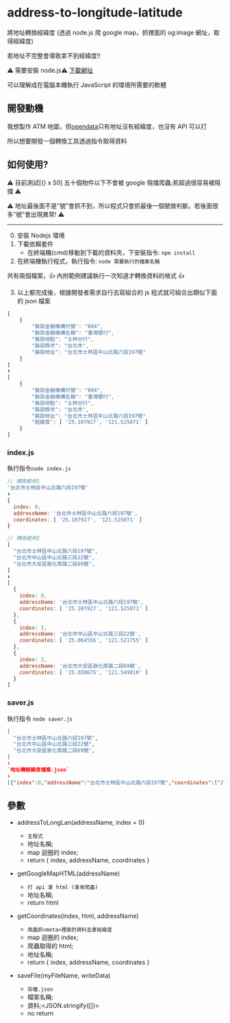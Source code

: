 # address-to-longitude-latitude

將地址轉換經緯度 (透過 node.js 爬 google map，抓<meta>裡面的 og:image 網址，取得經緯度)

若地址不完整會導致拿不到經緯度!!

⚠️ 需要安裝 node.js⚠️ [下載網址](https://nodejs.org/zh-tw/download/)

可以理解成在電腦本機執行 JavaScript 的環境所需要的軟體

## 開發動機

我想製作 ATM 地圖，但[opendata](https://data.gov.tw/dataset/24333)只有地址沒有經緯度，也沒有 API 可以打

所以想要開發一個轉換工具透過指令取得資料

## 如何使用?

⚠️ 目前測試[{} x 50] 五十個物件以下不會被 google 阻擋爬蟲;若超過很容易被阻擋 ⚠️

⚠️ 地址最後面不是"號"會抓不到，所以程式只會抓最後一個號做判斷。若後面很多"號"會出現異常! ⚠️

---

0. 安裝 Nodejs 環境
1. 下載依賴套件
   - 在終端機(cmd)移動到下載的資料夾，下安裝指令: `npm install`
2. 在終端機執行程式，執行指令: `node 需要執行的檔案名稱`

共有兩個檔案，👍 內附範例建議執行一次知道才轉換資料的格式 👍

3. 以上都完成後，根據開發者需求自行去寫組合的 js 程式就可組合出類似下面的 json 檔案

```js
[
    {
        "裝設金融機構代號": "004",
        "裝設金融機構名稱": "臺灣銀行",
        "裝設地點": "士林分行",
        "裝設縣市": "台北市",
        "裝設地址": "台北市士林區中山北路六段197號"
    }
]
⬇️
[
    {
        "裝設金融機構代號": "004",
        "裝設金融機構名稱": "臺灣銀行",
        "裝設地點": "士林分行",
        "裝設縣市": "台北市",
        "裝設地址": "台北市士林區中山北路六段197號"
        "經緯度": [ '25.107927', '121.525071' ]
    }
]
```

### index.js

執行指令`node index.js`

```js
// 轉換範例1
'台北市士林區中山北路六段197號'
⬇️
{
  index: 0,
  addressName: '台北市士林區中山北路六段197號',
  coordinates: [ '25.107927', '121.525071' ]
}
```

```js
// 轉換範例2
[
  "台北市士林區中山北路六段197號",
  "台北市中山區中山北路三段22號",
  "台北市大安區敦化南路二段69號",
]
⬇️
[
  {
    index: 0,
    addressName: '台北市士林區中山北路六段197號',
    coordinates: [ '25.107927', '121.525071' ]
  },
  {
    index: 1,
    addressName: '台北市中山區中山北路三段22號',
    coordinates: [ '25.064556', '121.521755' ]
  },
  {
    index: 2,
    addressName: '台北市大安區敦化南路二段69號',
    coordinates: [ '25.030675', '121.549010' ]
  }
]
```

### saver.js

執行指令 `node saver.js`

```json
[
  "台北市士林區中山北路六段197號",
  "台北市中山區中山北路三段22號",
  "台北市大安區敦化南路二段69號",
]
⬇️
`地址轉經緯度檔案.json`
⬇️
[{"index":0,"addressName":"台北市士林區中山北路六段197號","coordinates":["25.107927","121.525071"]},{"index":1,"addressName":"台北市中山區中山北路三段22號","coordinates":["25.064556","121.521755"]},{"index":2,"addressName":"台北市大安區敦化南路二段69號","coordinates":["25.030675","121.549010"]}]

```

## 參數

- addressToLongLan(addressName, index = 0)

  - `主程式`
  - 地址名稱;<string>
  - map 迴圈的 index;<int>
  - return { index, addressName, coordinates }

- getGoogleMapHTML(addressName)

  - `打 api 拿 html (拿來爬蟲)`
  - 地址名稱;<string>
  - return html

- getCoordinates(index, html, addressName)

  - `爬蟲抓<meta>裡面的資料去拿經緯度`
  - map 迴圈的 index;<int>
  - 爬蟲取得的 html;<html>
  - 地址名稱;<string>
  - return { index, addressName, coordinates }

- saveFile(myFileName, writeData)
  - `存檔.json`
  - 檔案名稱;<string>
  - 資料;<JSON.stringify([])>
  - no return
